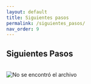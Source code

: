 ```yaml
---
layout: default
title: Siguientes pasos
permalink: /siguientes_pasos/
nav_order: 9
---
```


## Siguientes Pasos
<br>
<img src="https://politicadedatos.cdmx.gob.mx/assets/img/pasos_img_24112020.png" alt="No se encontró el archivo">
